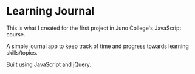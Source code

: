 # Learning Journal

This is what I created for the first project in Juno College's JavaScript course.

A simple journal app to keep track of time and progress towards learning skills/topics.

Built using JavaScript and jQuery.
